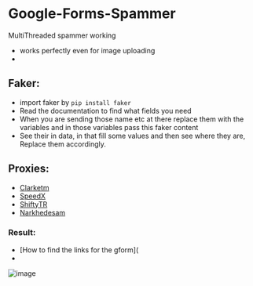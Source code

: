 # Google-Forms-Spammer
MultiThreaded spammer working

- works perfectly even for image uploading
- 
## Faker:
- import faker by ```pip install faker```
- Read the documentation to find what fields you need
- When you are sending those name etc at there replace them with the variables and in those variables pass this faker content
- See their in data, in that fill some values and then see where they are, Replace them accordingly.

## Proxies:
* [Clarketm](https://github.com/clarketm/proxy-list/edit/master/README.md)
* [SpeedX](https://github.com/TheSpeedX/PROXY-List)
* [ShiftyTR](https://github.com/ShiftyTR/Proxy-List)
* [Narkhedesam](https://github.com/narkhedesam/Proxy-List-Scrapper)

### Result:
- [How to find the links for the gform](
-  
![image](https://user-images.githubusercontent.com/58104187/125192918-8f4af680-e239-11eb-92eb-345ced901324.png)

